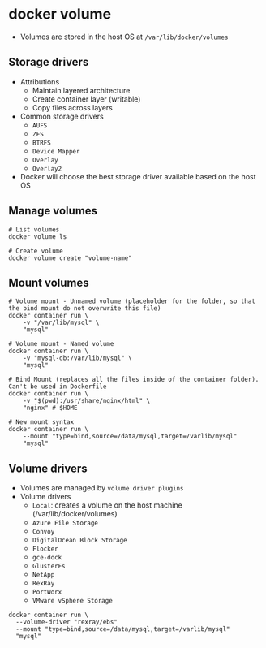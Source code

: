 # docker volume

- Volumes are stored in the host OS at `/var/lib/docker/volumes`

## Storage drivers

- Attributions
  - Maintain layered architecture
  - Create container layer (writable)
  - Copy files across layers
- Common storage drivers
  - `AUFS`
  - `ZFS`
  - `BTRFS`
  - `Device Mapper`
  - `Overlay`
  - `Overlay2`
- Docker will choose the best storage driver available based on the host OS

## Manage volumes

```shell
# List volumes
docker volume ls

# Create volume
docker volume create "volume-name"
```

## Mount volumes

```shell
# Volume mount - Unnamed volume (placeholder for the folder, so that the bind mount do not overwrite this file)
docker container run \
    -v "/var/lib/mysql" \
    "mysql"

# Volume mount - Named volume
docker container run \
    -v "mysql-db:/var/lib/mysql" \
    "mysql"

# Bind Mount (replaces all the files inside of the container folder). Can't be used in Dockerfile
docker container run \
    -v "$(pwd):/usr/share/nginx/html" \
    "nginx" # $HOME

# New mount syntax
docker container run \
    --mount "type=bind,source=/data/mysql,target=/varlib/mysql"
    "mysql"
```

## Volume drivers

- Volumes are managed by `volume driver plugins`
- Volume drivers
  - `Local`: creates a volume on the host machine (/var/lib/docker/volumes)
  - `Azure File Storage`
  - `Convoy`
  - `DigitalOcean Block Storage`
  - `Flocker`
  - `gce-dock`
  - `GlusterFs`
  - `NetApp`
  - `RexRay`
  - `PortWorx`
  - `VMware vSphere Storage`

```shell
docker container run \
  --volume-driver "rexray/ebs"
  --mount "type=bind,source=/data/mysql,target=/varlib/mysql"
  "mysql"
```
